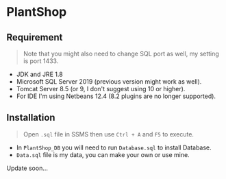# PlantShop
## Requirement
> Note that you might also need to change SQL port as well, my setting is port 1433.
* JDK and JRE 1.8
* Microsoft SQL Server 2019 (previous version might work as well).
* Tomcat Server 8.5 (or 9, I don't suggest using 10 or higher).
* For IDE I'm using Netbeans 12.4 (8.2 plugins are no longer supported).
## Installation
> Open `.sql` file in SSMS then use `Ctrl + A` and `F5` to execute.
* In `PlantShop_DB` you will need to run `Database.sql` to install Database.
* `Data.sql` file is my data, you can make your own or use mine.

Update soon...


 
